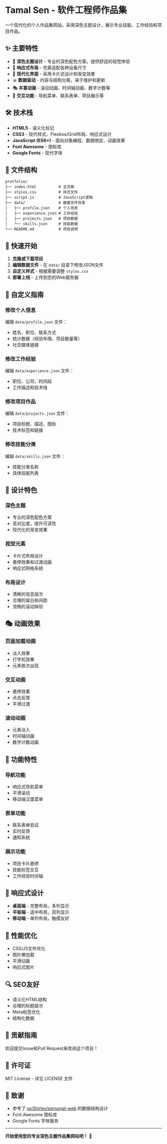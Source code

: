 # Tamal Sen - 软件工程师作品集

一个现代化的个人作品集网站，采用深色主题设计，展示专业技能、工作经验和项目作品。

## ✨ 主要特性

- 🎨 **深色主题设计** - 专业的深色配色方案，提供舒适的视觉体验
- 📱 **响应式布局** - 完美适配各种设备尺寸
- 🚀 **现代化界面** - 采用卡片式设计和渐变效果
- 📊 **数据驱动** - 内容与结构分离，易于维护和更新
- 🎭 **丰富动画** - 滚动动画、时间轴动画、数字计数等
- 🔧 **交互功能** - 导航菜单、联系表单、项目展示等

## 🛠️ 技术栈

- **HTML5** - 语义化标记
- **CSS3** - 现代样式、Flexbox/Grid布局、响应式设计
- **JavaScript (ES6+)** - 面向对象编程、数据绑定、动画效果
- **Font Awesome** - 图标库
- **Google Fonts** - 现代字体

## 📁 文件结构

```
protfolio/
├── index.html          # 主页面
├── styles.css          # 样式文件
├── script.js           # JavaScript逻辑
├── data/               # 数据文件目录
│   ├── profile.json    # 个人信息
│   ├── experience.json # 工作经验
│   ├── projects.json   # 项目数据
│   └── skills.json     # 技能数据
└── README.md           # 项目说明
```

## 🚀 快速开始

1. **克隆或下载项目**
2. **编辑数据文件** - 在 `data/` 目录下修改JSON文件
3. **自定义样式** - 根据需要调整 `styles.css`
4. **部署上线** - 上传到您的Web服务器

## 🎯 自定义指南

### 修改个人信息
编辑 `data/profile.json` 文件：
- 姓名、职位、联系方式
- 统计数据（经验年限、项目数量等）
- 社交媒体链接

### 修改工作经验
编辑 `data/experience.json` 文件：
- 职位、公司、时间段
- 工作描述和技术栈

### 修改项目作品
编辑 `data/projects.json` 文件：
- 项目标题、描述、图标
- 技术标签和链接

### 修改技能分类
编辑 `data/skills.json` 文件：
- 技能分类名称
- 具体技能列表

## 🎨 设计特色

### 深色主题
- 专业的深色配色方案
- 高对比度，提升可读性
- 现代化的渐变效果

### 视觉元素
- 卡片式布局设计
- 悬停效果和过渡动画
- 响应式网格系统

### 布局设计
- 清晰的信息层次
- 合理的留白和间距
- 流畅的滚动体验

## 🎭 动画效果

### 页面加载动画
- 淡入效果
- 打字机效果
- 元素依次出现

### 交互动画
- 悬停效果
- 点击反馈
- 平滑过渡

### 滚动动画
- 元素淡入
- 时间轴动画
- 数字计数动画

## 🔧 功能特性

### 导航功能
- 响应式导航菜单
- 平滑滚动
- 移动端汉堡菜单

### 表单功能
- 联系表单验证
- 实时反馈
- 通知系统

### 展示功能
- 项目卡片悬停
- 技能标签交互
- 工作经验时间轴

## 📱 响应式设计

- **桌面端** - 完整布局，多列显示
- **平板端** - 适中布局，双列显示
- **移动端** - 单列布局，触摸友好

## 🚀 性能优化

- CSS/JS文件优化
- 图片懒加载
- 平滑动画
- 响应式图片

## 🔍 SEO友好

- 语义化HTML结构
- 合理的标题层次
- Meta标签优化
- 结构化数据

## 🤝 贡献指南

欢迎提交Issue和Pull Request来改进这个项目！

## 📄 许可证

MIT License - 详见 LICENSE 文件

## 🙏 致谢

- 参考了 [ssjShirley/personal-web](https://github.com/ssjShirley/personal-web) 的数据结构设计
- Font Awesome 图标库
- Google Fonts 字体服务

---

**开始使用您的专业深色主题作品集网站吧！** 🚀
